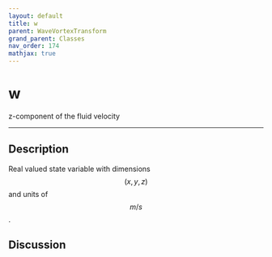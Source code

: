 ```yaml
---
layout: default
title: w
parent: WaveVortexTransform
grand_parent: Classes
nav_order: 174
mathjax: true
---
```


#  w

z-component of the fluid velocity


---

## Description
Real valued state variable with dimensions $$(x,y,z)$$ and units of $$m/s$$.

## Discussion

